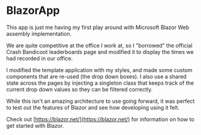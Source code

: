 # BlazorApp
This app is just me having my first play around with Microsoft Blazor Web assembly implementation.

We are quite competitive at the office I work at, so I "borrowed" the official Crash Bandicoot leaderboards page and modified it to display the times we had recorded in our office.

I modified the template application with my styles, and made some custom components that are re-used (the drop down boxes). I also use a shared state across the pages by injecting a singleton class that keeps track of the current drop down values so they can be filtered correctly.

While this isn't an amazing architecture to use going forward, it was perfect to test out the features of Blazor and see how developing using it felt.

Check out [https://blazor.net/](https://blazor.net/) for information on how to get started with Blazor.
